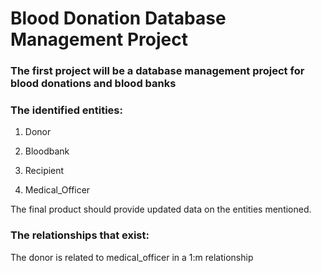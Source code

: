 # Blood Donation Database Management Project
### The first project will be a database management project for blood donations and blood banks
### The identified entities:
1. Donor

2. Bloodbank

3. Recipient

4. Medical_Officer

The final product should provide updated data on the entities mentioned.

### The relationships that exist:
The donor is related to medical_officer in a 1:m relationship
